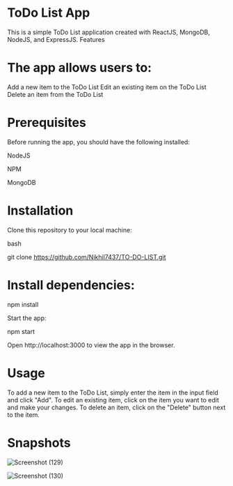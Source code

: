 
# ToDo List App

This is a simple ToDo List application created with ReactJS, MongoDB, NodeJS, and ExpressJS.
Features

# The app allows users to:

Add a new item to the ToDo List
Edit an existing item on the ToDo List
Delete an item from the ToDo List

# Prerequisites

Before running the app, you should have the following installed:

NodeJS

NPM

MongoDB

# Installation

Clone this repository to your local machine:

bash

git clone https://github.com/Nikhil7437/TO-DO-LIST.git

# Install dependencies:

npm install

Start the app:

npm start

Open http://localhost:3000 to view the app in the browser.

# Usage

To add a new item to the ToDo List, simply enter the item in the input field and click "Add". To edit an existing item, click on the item you want to edit and make your changes. To delete an item, click on the "Delete" button next to the item.

# Snapshots

![Screenshot (129)](https://user-images.githubusercontent.com/117345772/230839422-dcacfc08-4287-4034-8ac7-829c22352d17.png)



![Screenshot (130)](https://user-images.githubusercontent.com/117345772/230839428-c407763b-b6a9-496f-9bb3-b99bcaeb39a4.png)



